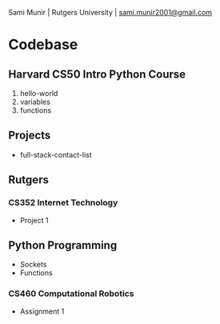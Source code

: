 Sami Munir | Rutgers University | sami.munir2001@gmail.com
# Codebase
## Harvard CS50 Intro Python Course
1. hello-world
2. variables
3. functions
## Projects
* full-stack-contact-list
## Rutgers
### CS352 Internet Technology
* Project 1
## Python Programming
* Sockets
* Functions
### CS460 Computational Robotics
* Assignment 1